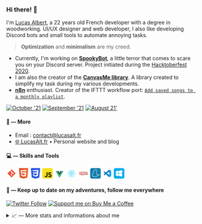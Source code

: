 ### Hi there! 👋

I'm [Lucas Albert](https://lucasalt.fr), a 22 years old French developer with a degree in woodworking.
UI/UX designer and web developer, I also like developing Discord bots and small tools to automate annoying tasks.

> **Optimization** and **minimalism** are my creed.

* Currently, I'm working on **[SpookyBot](https://github.com/LucasCtrl/SpookyBot/)**, a little terror that comes to scare you on your Discord server. Project initiated during the [Hacktoberfest 2020](https://hacktoberfest.digitalocean.com/).
* I am also the creator of the **[CanvasMe library](https://github.com/LucasCtrl/CanvasMe)**. A library created to simplify my task during my various developments.
* **[n8n](https://n8n.io/)** enthusiast. Creator of the IFTTT workflow port: [`Add saved songs to a monthly playlist`](https://n8n.io/workflows/1074).

<!-- <table align="center">
  <tr>
    <td align="center">
     <a href="https://now-playing.lucasalt.dev/now-playing?open"><img src="https://now-playing.lucasalt.dev/now-playing" width="256" height="64" alt="Now Playing"></a>
   </td>
   <td align="center">
   Probably listening music now. You can follow me on <a href="https://open.spotify.com/user/z9l6extvzbinsf8fna7kz6skn" target="_blank">Spotify</a> 🎶
   </td>
     </tr>
</table> -->

[![October '21](https://img.shields.io/badge/October%2021'-%231DB954.svg?&style=for-the-badge&logo=spotify&logoColor=white)](https://open.spotify.com/playlist/0LDsAubmCKHxySKA03wwsc) [![September '21](https://img.shields.io/badge/September%2021'-%231DB954.svg?&style=for-the-badge&logo=spotify&logoColor=white)](https://open.spotify.com/playlist/6C16BRVy3s9xw5Sa3Yl4K7) [![August 21'](https://img.shields.io/badge/August%2021'-%231DB954.svg?&style=for-the-badge&logo=spotify&logoColor=white)](https://open.spotify.com/playlist/29qdh0ZQTFTs2emFFUcnmY)

#### 🎈 — More

- Email : contact@lucasalt.fr
- [🌐 LucasAlt.fr](https://lucasalt.fr) • Personal website and blog

#### 💻 — Skills and Tools

<p align="left">
    <img height="28" width="28" src="https://raw.githubusercontent.com/edent/SuperTinyIcons/master/images/svg/git.svg" />
    <img height="28" width="28" src="https://raw.githubusercontent.com/edent/SuperTinyIcons/master/images/svg/html5.svg" />
    <img height="28" width="28" src="https://raw.githubusercontent.com/edent/SuperTinyIcons/master/images/svg/css3.svg" />
    <img height="28" width="28" src="https://raw.githubusercontent.com/edent/SuperTinyIcons/master/images/svg/javascript.svg" />
    <img height="28" width="28" src="https://raw.githubusercontent.com/edent/SuperTinyIcons/master/images/svg/vue.svg" />
    <img height="28" width="28" src="https://raw.githubusercontent.com/edent/SuperTinyIcons/master/images/svg/react.svg" />
    <img height="28" width="28" src="https://raw.githubusercontent.com/edent/SuperTinyIcons/master/images/svg/npm.svg" />    
    <img height="28" width="28" src="https://raw.githubusercontent.com/edent/SuperTinyIcons/master/images/svg/yarn.svg" />
    <img height="28" width="28" src="https://raw.githubusercontent.com/edent/SuperTinyIcons/master/images/svg/visualstudiocode.svg" />
    <img height="28" width="28" src="https://raw.githubusercontent.com/edent/SuperTinyIcons/master/images/svg/windows.svg" />
</p>

#### 🔔 — Keep up to date on my adventures, follow me everywhere

[![Twitter Follow](https://img.shields.io/twitter/follow/lucasctrlalt?color=%231DA1F2&label=Follow%20me&logo=Twitter&style=for-the-badge)](https://twitter.com/lucasctrlalt) [![Support me on Buy Me a Coffee](https://img.shields.io/badge/-Support%20me-%23FFDD00?style=for-the-badge&logo=buy-me-a-coffee&logoColor=black)](https://www.buymeacoffee.com/lucasalt?via=lucasalt)

<details>
<summary>📈 — More stats and informations about me</summary>
<table>
  <tr>
    <td align="center">
      <img src="https://metrics.lecoq.io/lucasctrl?template=classic&base.header=0&base.activity=0&base.community=0&base.metadata=0&languages=1&pagespeed=1&pagespeed.detailed=false&pagespeed.screenshot=false&posts.limit=4&posts.source=dev.to&tweets.limit=2&config.timezone=Europe%2FParis"/>
     </td>
  </tr>
</table>
</details>

